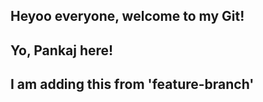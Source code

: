 ## Heyoo everyone, welcome to my Git!

## Yo, Pankaj here!
## I am adding this from 'feature-branch'
